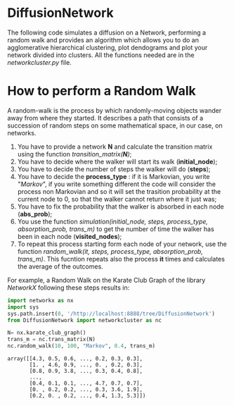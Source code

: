 # DiffusionNetwork

The following code simulates a diffusion on a Network, performing a random walk and provides an algorithm which allows you to do an agglomerative hierarchical clustering, plot dendograms and plot your network divided into clusters. All the functions needed are in the *networkcluster.py* file. 


# How to perform a Random Walk
A random-walk is the process by which randomly-moving objects wander away from where they started. It describes a path that consists of a succession of random steps on some mathematical space, in our case,
on networks.
1. You have to provide a network **N** and calculate the transition matrix using the function *transition_matrix(**N**)*;
2. You have to decide where the walker will start its walk (**initial_node**);
3. You have to decide the number of steps the walker will do (**steps**);
4. You have to decide the **process_type** : if it is Markovian, you write "*Markov*", if you write something different the code will consider the process non Markovian and so it will set the trasition probability at the current node to 0, so that the walker cannot return where it just was;
5. You have to fix the probability that the walker is absorbed in each node (**abs_prob**);
6. You use the function *simulation(initial_node, steps, process_type, absorption_prob, trans_m)* to get the number of time the walker has been in each node (**visited_nodes**);
7. To repeat this process starting form each node of your network, use the function *random_walk(it, steps, process_type, absorption_prob, trans_m)*. This fucntion repeats also the process **it** times and calculates the average of the outcomes. 

For example, a Random Walk on the Karate Club Graph of the library *NetworkX* following these steps results in: 

```python
import networkx as nx
import sys  
sys.path.insert(0, '/http://localhost:8888/tree/DiffusionNetwork')
from DiffusionNetwork import networkcluster as nc 

N= nx.karate_club_graph()
trans_m = nc.trans_matrix(N)
nc.random_walk(10, 100, "Markov", 0.4, trans_m)
```
```shell
array([[4.3, 0.5, 0.6, ..., 0.2, 0.3, 0.3],
       [1. , 4.6, 0.9, ..., 0. , 0.2, 0.3],
       [0.8, 0.9, 3.8, ..., 0.3, 0.4, 0.8],
       ...,
       [0.4, 0.1, 0.1, ..., 4.7, 0.7, 0.7],
       [0. , 0.2, 0.2, ..., 0.3, 3.6, 1.9],
       [0.2, 0. , 0.2, ..., 0.4, 1.3, 5.3]])
```
